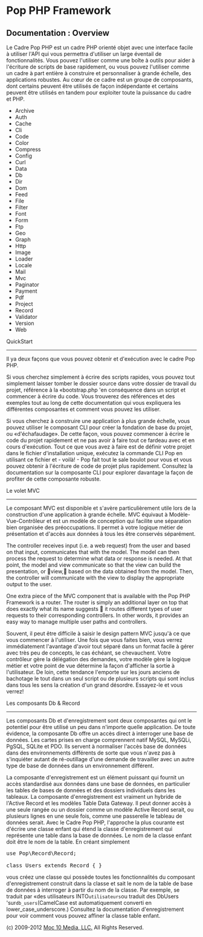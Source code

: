 Pop PHP Framework
=================

Documentation : Overview
------------------------

Le Cadre Pop PHP est un cadre PHP orienté objet avec une interface facile à utiliser l'API qui vous permettra d'utiliser un large éventail de fonctionnalités. Vous pouvez l'utiliser comme une boîte à outils pour aider à l'écriture de scripts de base rapidement, ou vous pouvez l'utiliser comme un cadre à part entière à construire et personnaliser à grande échelle, des applications robustes. Au cœur de ce cadre est un groupe de composants, dont certains peuvent être utilisés de façon indépendante et certains peuvent être utilisés en tandem pour exploiter toute la puissance du cadre et PHP.


* Archive
* Auth
* Cache
* Cli
* Code
* Color
* Compress
* Config
* Curl
* Data
* Db
* Dir
* Dom
* Feed
* File
* Filter
* Font
* Form
* Ftp
* Geo
* Graph
* Http
* Image
* Loader
* Locale
* Mail
* Mvc
* Paginator
* Payment
* Pdf
* Project
* Record
* Validator
* Version
* Web

QuickStart

----------

Il ya deux façons que vous pouvez obtenir et d'exécution avec le cadre Pop PHP.


Si vous cherchez simplement à écrire des scripts rapides, vous pouvez tout simplement laisser tomber le dossier source dans votre dossier de travail du projet, référence à la «bootstrap.php 'en conséquence dans un script et commencer à écrire du code. Vous trouverez des références et des exemples tout au long de cette documentation qui vous expliquera les différentes composantes et comment vous pouvez les utiliser.


Si vous cherchez à construire une application à plus grande échelle, vous pouvez utiliser le composant CLI pour créer la fondation de base du projet, ou «d'échafaudage». De cette façon, vous pouvez commencer à écrire le code du projet rapidement et ne pas avoir à faire tout ce fardeau avec et en cours d'exécution. Tout ce que vous avez à faire est de définir votre projet dans le fichier d'installation unique, exécutez la commande CLI Pop en utilisant ce fichier et - voilà! - Pop fait tout le sale boulot pour vous et vous pouvez obtenir à l'écriture de code de projet plus rapidement. Consultez la documentation sur la composante CLI pour explorer davantage la façon de profiter de cette composante robuste.

Le volet MVC

-----------------

Le composant MVC est disponible et s'avère particulièrement utile lors de la construction d'une application à grande échelle. MVC équivaut à Modèle-Vue-Contrôleur et est un modèle de conception qui facilite une séparation bien organisée des préoccupations. Il permet à votre logique métier de présentation et d'accès aux données à tous les être conservés séparément.


The controller receives input (i.e. a web request) from the user and based on that input, communicates that with the model. The model can then process the request to determine what data or response is needed. At that point, the model and view communicate so that the view can build the presentation, or view, based on the data obtained from the model. Then, the controller will communicate with the view to display the appropriate output to the user.

One extra piece of the MVC component that is available with the Pop PHP Framework is a router. The router is simply an additional layer on top that does exactly what its name suggests  it routes different types of user requests to their corresponding controllers. In other words, it provides an easy way to manage multiple user paths and controllers.

Souvent, il peut être difficile à saisir le design pattern MVC jusqu'à ce que vous commencer à l'utiliser. Une fois que vous faites bien, vous verrez immédiatement l'avantage d'avoir tout séparé dans un format facile à gérer avec très peu de concepts, le cas échéant, se chevauchent. Votre contrôleur gère la délégation des demandes, votre modèle gère la logique métier et votre point de vue détermine la façon d'afficher la sortie à l'utilisateur. De loin, cette tendance l'emporte sur les jours anciens de bachotage le tout dans un seul script ou de plusieurs scripts qui sont inclus dans tous les sens la création d'un grand désordre. Essayez-le et vous verrez!


Les composants Db & Record

--------------------------

Les composants Db et d'enregistrement sont deux composantes qui ont le potentiel pour être utilisé un peu dans n'importe quelle application. De toute évidence, la composante Db offre un accès direct à interroger une base de données. Les cartes prises en charge comprennent natif MySQL, MySQLi, PgSQL, SQLite et PDO. Ils servent à normaliser l'accès base de données dans des environnements différents de sorte que vous n'avez pas à s'inquiéter autant de ré-outillage d'une demande de travailler avec un autre type de base de données dans un environnement différent.


La composante d'enregistrement est un élément puissant qui fournit un accès standardisé aux données dans une base de données, en particulier les tables de bases de données et des dossiers individuels dans les tableaux. La composante d'enregistrement est vraiment un hybride de l'Active Record et les modèles Table Data Gateway. Il peut donner accès à une seule rangée ou un dossier comme un modèle Active Record serait, ou plusieurs lignes en une seule fois, comme une passerelle le tableau de données serait. Avec le Cadre Pop PHP, l'approche la plus courante est d'écrire une classe enfant qui étend la classe d'enregistrement qui représente une table dans la base de données. Le nom de la classe enfant doit être le nom de la table. En créant simplement


<pre>
use Pop\Record\Record;

class Users extends Record { }
</pre>

vous créez une classe qui possède toutes les fonctionnalités du composant d'enregistrement construit dans la classe et sait le nom de la table de base de données à interroger à partir du nom de la classe. Par exemple, se traduit par «des utilisateurs INTO` utilisateurs `ou traduit des DbUsers 'sur` db_users `(CamelCase est automatiquement converti en lower_case_underscore.) Consultez la documentation d'enregistrement pour voir comment vous pouvez affiner la classe table enfant.

(c) 2009-2012 [Moc 10 Media, LLC.](http://www.moc10media.com) All Rights Reserved.
